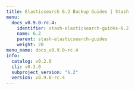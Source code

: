```yaml
---
title: Elasticsearch 6.2 Backup Guides | Stash
menu:
  docs_v0.9.0-rc.4:
    identifier: stash-elasticsearch-guides-6.2
    name: 6.2
    parent: stash-elasticsearch-guides
    weight: 20
menu_name: docs_v0.9.0-rc.4
info:
  catalog: v0.2.0
  cli: v0.3.0
  subproject_version: "6.2"
  version: v0.9.0-rc.4
---
```


